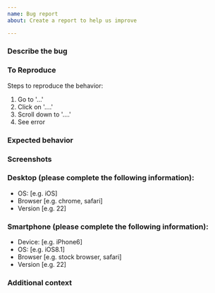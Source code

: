 ```yaml
---
name: Bug report
about: Create a report to help us improve

---
```


### Describe the bug
<!-- A clear and concise description of what the bug is. -->

### To Reproduce
Steps to reproduce the behavior:
1. Go to '...'
2. Click on '....'
3. Scroll down to '....'
4. See error

### Expected behavior
<!-- A clear and concise description of what you expected to happen. -->

### Screenshots
<!-- If applicable, add screenshots to help explain your problem. -->

### Desktop (please complete the following information):
 - OS: [e.g. iOS]
 - Browser [e.g. chrome, safari]
 - Version [e.g. 22]

### Smartphone (please complete the following information):
 - Device: [e.g. iPhone6]
 - OS: [e.g. iOS8.1]
 - Browser [e.g. stock browser, safari]
 - Version [e.g. 22]

### Additional context
<!-- Add any other context about the problem here. -->
